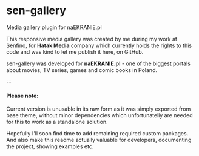 # sen-gallery
Media gallery plugin for naEKRANIE.pl


This responsive media gallery was created by me during my work at Senfino, for **Hatak Media** company which currently holds the rights to this code and was kind to let me publish it here, on GitHub. 

sen-gallery was developed for **naEKRANIE.pl** - one of the biggest portals about movies, TV series, games and comic books in Poland.

--

#### Please note:

Current version is unusable in its raw form as it was simply exported from base theme, without minor dependencies which unfortunatelly are needed for this to work as a standalone solution.

Hopefully I'll soon find time to add remaining required custom packages. And also make this readme actually valuable for developers, documenting the project, showing examples etc.
